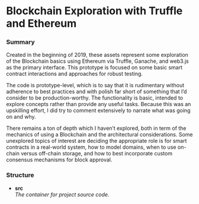 # Blockchain Exploration with Truffle and Ethereum #

### Summary ###

Created in the beginning of 2019, these assets represent some exploration of the Blockchain basics using Ethereum via Truffle, Ganache, and web3.js as the primary interface.  This prototype is focused on some basic smart contract interactions and approaches for robust testing.

The code is prototype-level, which is to say that it is rudimentary without adherence to best practices and with polish far short of something that I’d consider to be production-worthy.  The functionality is basic, intended to explore concepts rather than provide any useful tasks.  Because this was an upskilling effort, I did try to comment extensively to narrate what was going on and why.

There remains a ton of depth which I haven’t explored, both in term of the mechanics of using a Blockchain and the architectural considerations.  Some unexplored topics of interest are deciding the appropriate role is for smart contracts in a real-world system, how to model domains, when to use on-chain versus off-chain storage, and how to best incorporate custom consensus mechanisms for block approval.

### Structure ###

* **src**  
_The container for project source code._
